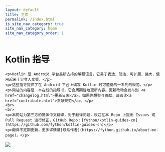 ```yaml
---
layout: default
title: 主页
permalink: /index.html
is_site_nav_category: true
site_nav_category: home
site_nav_category_order: 1
---
```


<div class="mdl-grid docs-content-wrapper mdl-grid--no-spacing">
  <div class="mdl-cell mdl-cell--6-col">
    <h1>Kotlin 指导</h1>

    <p>Kotlin 是 Android 平台最新支持的编程语言。它易于表达、简洁、可扩展、强大，使用起来十分令人享受。</p>
    <p>这些指导提供了在 Android 平台上编写 Kotlin 时可遵循的一系列的规范。</p>
    <p>网站的内容是一本在线的指导书，它会周期性地更新内容。更新改动会发布到 <a href="changelog.html">更新日志</a>。如果你想参与贡献，请阅读<a href="contribute.html">贡献规范</a>。</p>
    <br>
    <br>
    <p>本网站为第三方的简体中文翻译，对于翻译问题，欢迎在本 Repo 上提出 Issues 或 Pull Request 进行修正，GitHub Repo：[fython/kotlin-guides-cn](https://github.com/fython/kotlin-guides-cn)</p>
    <p>翻译不定期更新，更多详情请[联系作者](https://fython.github.io/about-me-page)。</p>
  </div>

  <div class="mdl-cell mdl-cell--6-col">
      <img src="https://android.github.io/kotlin-guides/assets/home.png"/>
  </div>
</div>
